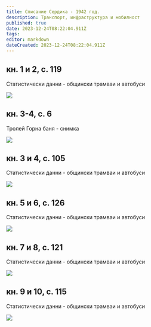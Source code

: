 ```yaml
---
title: Списание Сердика - 1942 год.
description: Транспорт, инфраструктура и мобилност
published: true
date: 2023-12-24T08:22:04.911Z
tags: 
editor: markdown
dateCreated: 2023-12-24T08:22:04.911Z
---
```


## кн. 1 и 2, с. 119
Статистически данни - общински трамваи и автобуси


<img src="https://drive.google.com/uc?id=16GP6a9Kxt6uJdneOebcZCoqCwL1IiTjw">

## кн. 3-4, с. 6
Тролей Горна баня - снимка


<img src="https://drive.google.com/uc?id=10UjeAn6NvU0HeleMrIip7PNn31biyg-q">


## кн. 3 и 4, с. 105
Статистически данни - общински трамваи и автобуси


<img src="https://drive.google.com/uc?id=12Gxi9uM-kTPvZt4P4X98WV7hcHlrRoqZ">

## кн. 5 и 6, с. 126
Статистически данни - общински трамваи и автобуси


<img src="https://drive.google.com/uc?id=1IJEFXPEsstntC4ELnI5ahRQnHw6lXBPh">

## кн. 7 и 8, с. 121
Статистически данни - общински трамваи и автобуси


<img src="https://drive.google.com/uc?id=10DSHdEScTqRbdDKdvtrMvDmbmHLtHM_8">

## кн. 9 и 10, с. 115
Статистически данни - общински трамваи и автобуси


<img src="https://drive.google.com/uc?id=1ZTbDMU7fpSxYj6gxYtlAcey8QPZeKGhV">
